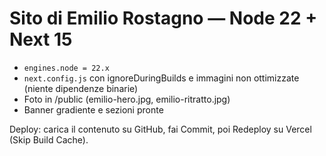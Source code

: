 
# Sito di Emilio Rostagno — Node 22 + Next 15

- `engines.node = 22.x`
- `next.config.js` con ignoreDuringBuilds e immagini non ottimizzate (niente dipendenze binarie)
- Foto in /public (emilio-hero.jpg, emilio-ritratto.jpg)
- Banner gradiente e sezioni pronte

Deploy: carica il contenuto su GitHub, fai Commit, poi Redeploy su Vercel (Skip Build Cache).
